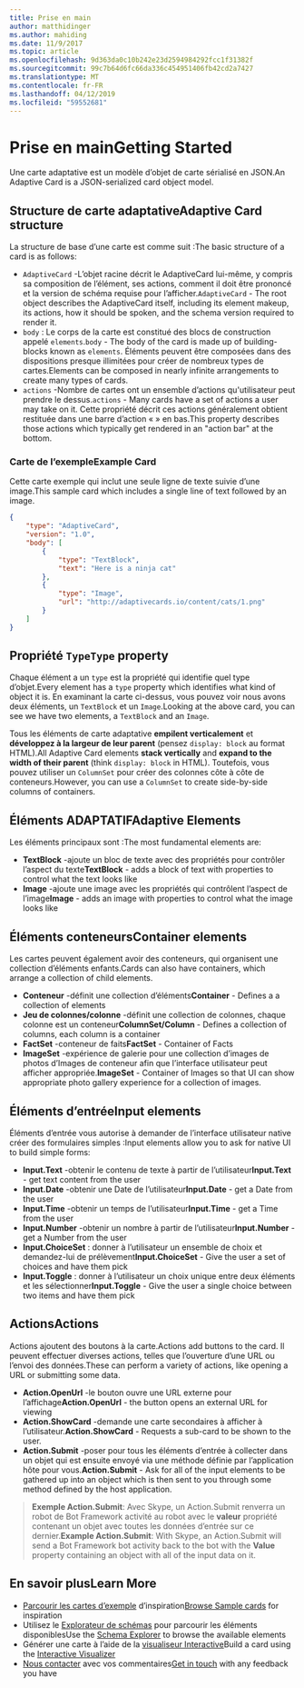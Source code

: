 ```yaml
---
title: Prise en main
author: matthidinger
ms.author: mahiding
ms.date: 11/9/2017
ms.topic: article
ms.openlocfilehash: 9d363da0c10b242e23d2594984292fcc1f31382f
ms.sourcegitcommit: 99c7b64d6fc66da336c454951406fb42cd2a7427
ms.translationtype: MT
ms.contentlocale: fr-FR
ms.lasthandoff: 04/12/2019
ms.locfileid: "59552681"
---
```

# <a name="getting-started"></a><span data-ttu-id="2238c-102">Prise en main</span><span class="sxs-lookup"><span data-stu-id="2238c-102">Getting Started</span></span> 

<span data-ttu-id="2238c-103">Une carte adaptative est un modèle d’objet de carte sérialisé en JSON.</span><span class="sxs-lookup"><span data-stu-id="2238c-103">An Adaptive Card is a JSON-serialized card object model.</span></span>

## <a name="adaptive-card-structure"></a><span data-ttu-id="2238c-104">Structure de carte adaptative</span><span class="sxs-lookup"><span data-stu-id="2238c-104">Adaptive Card structure</span></span>

<span data-ttu-id="2238c-105">La structure de base d’une carte est comme suit :</span><span class="sxs-lookup"><span data-stu-id="2238c-105">The basic structure of a card is as follows:</span></span>

* <span data-ttu-id="2238c-106">`AdaptiveCard` -L’objet racine décrit le AdaptiveCard lui-même, y compris sa composition de l’élément, ses actions, comment il doit être prononcé et la version de schéma requise pour l’afficher.</span><span class="sxs-lookup"><span data-stu-id="2238c-106">`AdaptiveCard` - The root object describes the AdaptiveCard itself, including its element makeup, its actions, how it should be spoken, and the schema version required to render it.</span></span>
* <span data-ttu-id="2238c-107">`body` : Le corps de la carte est constitué des blocs de construction appelé `elements`.</span><span class="sxs-lookup"><span data-stu-id="2238c-107">`body` - The body of the card is made up of building-blocks known as `elements`.</span></span> <span data-ttu-id="2238c-108">Éléments peuvent être composées dans des dispositions presque illimitées pour créer de nombreux types de cartes.</span><span class="sxs-lookup"><span data-stu-id="2238c-108">Elements can be composed in nearly infinite arrangements to create many types of cards.</span></span> 
* <span data-ttu-id="2238c-109">`actions` -Nombre de cartes ont un ensemble d’actions qu'utilisateur peut prendre le dessus.</span><span class="sxs-lookup"><span data-stu-id="2238c-109">`actions` - Many cards have a set of actions a user may take on it.</span></span> <span data-ttu-id="2238c-110">Cette propriété décrit ces actions généralement obtient restituée dans une barre d’action « » en bas.</span><span class="sxs-lookup"><span data-stu-id="2238c-110">This property describes those actions which typically get rendered in an "action bar" at the bottom.</span></span>

### <a name="example-card"></a><span data-ttu-id="2238c-111">Carte de l’exemple</span><span class="sxs-lookup"><span data-stu-id="2238c-111">Example Card</span></span>

<span data-ttu-id="2238c-112">Cette carte exemple qui inclut une seule ligne de texte suivie d’une image.</span><span class="sxs-lookup"><span data-stu-id="2238c-112">This sample card which includes a single line of text followed by an image.</span></span>

```json
{
    "type": "AdaptiveCard",
    "version": "1.0",
    "body": [
        {
            "type": "TextBlock",
            "text": "Here is a ninja cat"
        },
        {
            "type": "Image",
            "url": "http://adaptivecards.io/content/cats/1.png"
        }
    ]
}
```

## <a name="type-property"></a><span data-ttu-id="2238c-113">Propriété `Type`</span><span class="sxs-lookup"><span data-stu-id="2238c-113">`Type` property</span></span>

<span data-ttu-id="2238c-114">Chaque élément a un `type` est la propriété qui identifie quel type d’objet.</span><span class="sxs-lookup"><span data-stu-id="2238c-114">Every element has a `type` property which identifies what kind of object it is.</span></span> <span data-ttu-id="2238c-115">En examinant la carte ci-dessus, vous pouvez voir nous avons deux éléments, un `TextBlock` et un `Image`.</span><span class="sxs-lookup"><span data-stu-id="2238c-115">Looking at the above card, you can see we have two elements, a `TextBlock` and an `Image`.</span></span>

<span data-ttu-id="2238c-116">Tous les éléments de carte adaptative **empilent verticalement** et **développez à la largeur de leur parent** (pensez `display: block` au format HTML).</span><span class="sxs-lookup"><span data-stu-id="2238c-116">All Adaptive Card elements **stack vertically** and **expand to the width of their parent** (think `display: block` in HTML).</span></span> <span data-ttu-id="2238c-117">Toutefois, vous pouvez utiliser un `ColumnSet` pour créer des colonnes côte à côte de conteneurs.</span><span class="sxs-lookup"><span data-stu-id="2238c-117">However, you can use a `ColumnSet` to create side-by-side columns of containers.</span></span>

## <a name="adaptive-elements"></a><span data-ttu-id="2238c-118">Éléments ADAPTATIF</span><span class="sxs-lookup"><span data-stu-id="2238c-118">Adaptive Elements</span></span>

<span data-ttu-id="2238c-119">Les éléments principaux sont :</span><span class="sxs-lookup"><span data-stu-id="2238c-119">The most fundamental elements are:</span></span>

* <span data-ttu-id="2238c-120">**TextBlock** -ajoute un bloc de texte avec des propriétés pour contrôler l’aspect du texte</span><span class="sxs-lookup"><span data-stu-id="2238c-120">**TextBlock** - adds a block of text with properties to control what the text looks like</span></span>
* <span data-ttu-id="2238c-121">**Image** -ajoute une image avec les propriétés qui contrôlent l’aspect de l’image</span><span class="sxs-lookup"><span data-stu-id="2238c-121">**Image** - adds an image with properties to control what the image looks like</span></span>

## <a name="container-elements"></a><span data-ttu-id="2238c-122">Éléments conteneurs</span><span class="sxs-lookup"><span data-stu-id="2238c-122">Container elements</span></span>

<span data-ttu-id="2238c-123">Les cartes peuvent également avoir des conteneurs, qui organisent une collection d’éléments enfants.</span><span class="sxs-lookup"><span data-stu-id="2238c-123">Cards can also have containers, which arrange a collection of child elements.</span></span>

* <span data-ttu-id="2238c-124">**Conteneur** -définit une collection d’éléments</span><span class="sxs-lookup"><span data-stu-id="2238c-124">**Container** - Defines a a collection of elements</span></span>
* <span data-ttu-id="2238c-125">**Jeu de colonnes/colonne** -définit une collection de colonnes, chaque colonne est un conteneur</span><span class="sxs-lookup"><span data-stu-id="2238c-125">**ColumnSet/Column** - Defines a collection of columns, each column is a container</span></span>
* <span data-ttu-id="2238c-126">**FactSet** -conteneur de faits</span><span class="sxs-lookup"><span data-stu-id="2238c-126">**FactSet** - Container of Facts</span></span>
* <span data-ttu-id="2238c-127">**ImageSet** -expérience de galerie pour une collection d’images de photos d’Images de conteneur afin que l’interface utilisateur peut afficher appropriée.</span><span class="sxs-lookup"><span data-stu-id="2238c-127">**ImageSet** - Container of Images so that UI can show appropriate photo gallery experience for a collection of images.</span></span>

## <a name="input-elements"></a><span data-ttu-id="2238c-128">Éléments d’entrée</span><span class="sxs-lookup"><span data-stu-id="2238c-128">Input elements</span></span>

<span data-ttu-id="2238c-129">Éléments d’entrée vous autorise à demander de l’interface utilisateur native créer des formulaires simples :</span><span class="sxs-lookup"><span data-stu-id="2238c-129">Input elements allow you to ask for native UI to build simple forms:</span></span>

* <span data-ttu-id="2238c-130">**Input.Text** -obtenir le contenu de texte à partir de l’utilisateur</span><span class="sxs-lookup"><span data-stu-id="2238c-130">**Input.Text** - get text content from the user</span></span>
* <span data-ttu-id="2238c-131">**Input.Date** -obtenir une Date de l’utilisateur</span><span class="sxs-lookup"><span data-stu-id="2238c-131">**Input.Date** - get a Date from the user</span></span>
* <span data-ttu-id="2238c-132">**Input.Time** -obtenir un temps de l’utilisateur</span><span class="sxs-lookup"><span data-stu-id="2238c-132">**Input.Time** - get a Time from the user</span></span>
* <span data-ttu-id="2238c-133">**Input.Number** -obtenir un nombre à partir de l’utilisateur</span><span class="sxs-lookup"><span data-stu-id="2238c-133">**Input.Number** - get a Number from the user</span></span>
* <span data-ttu-id="2238c-134">**Input.ChoiceSet** : donner à l’utilisateur un ensemble de choix et demandez-lui de prélèvement</span><span class="sxs-lookup"><span data-stu-id="2238c-134">**Input.ChoiceSet** - Give the user a set of choices and have them pick</span></span>
* <span data-ttu-id="2238c-135">**Input.Toggle** : donner à l’utilisateur un choix unique entre deux éléments et les sélectionner</span><span class="sxs-lookup"><span data-stu-id="2238c-135">**Input.Toggle** - Give the user a single choice between two items and have them pick</span></span>

## <a name="actions"></a><span data-ttu-id="2238c-136">Actions</span><span class="sxs-lookup"><span data-stu-id="2238c-136">Actions</span></span>

<span data-ttu-id="2238c-137">Actions ajoutent des boutons à la carte.</span><span class="sxs-lookup"><span data-stu-id="2238c-137">Actions add buttons to the card.</span></span> <span data-ttu-id="2238c-138">Il peuvent effectuer diverses actions, telles que l’ouverture d’une URL ou l’envoi des données.</span><span class="sxs-lookup"><span data-stu-id="2238c-138">These can perform a variety of actions, like opening a URL or submitting some data.</span></span>

* <span data-ttu-id="2238c-139">**Action.OpenUrl** -le bouton ouvre une URL externe pour l’affichage</span><span class="sxs-lookup"><span data-stu-id="2238c-139">**Action.OpenUrl** - the button opens an external URL for viewing</span></span>
* <span data-ttu-id="2238c-140">**Action.ShowCard** -demande une carte secondaires à afficher à l’utilisateur.</span><span class="sxs-lookup"><span data-stu-id="2238c-140">**Action.ShowCard** - Requests a sub-card to be shown to the user.</span></span>
* <span data-ttu-id="2238c-141">**Action.Submit** -poser pour tous les éléments d’entrée à collecter dans un objet qui est ensuite envoyé via une méthode définie par l’application hôte pour vous.</span><span class="sxs-lookup"><span data-stu-id="2238c-141">**Action.Submit** - Ask for all of the input elements to be gathered up into an object which is then sent to you through some method defined by the host application.</span></span>

> <span data-ttu-id="2238c-142">**Exemple Action.Submit**: Avec Skype, un Action.Submit renverra un robot de Bot Framework activité au robot avec le **valeur** propriété contenant un objet avec toutes les données d’entrée sur ce dernier.</span><span class="sxs-lookup"><span data-stu-id="2238c-142">**Example Action.Submit**: With Skype, an Action.Submit will send a Bot Framework bot activity back to the bot with the **Value** property containing an object with all of the input data on it.</span></span>

## <a name="learn-more"></a><span data-ttu-id="2238c-143">En savoir plus</span><span class="sxs-lookup"><span data-stu-id="2238c-143">Learn More</span></span>

* <span data-ttu-id="2238c-144">[Parcourir les cartes d’exemple](http://adaptivecards.io/samples/) d’inspiration</span><span class="sxs-lookup"><span data-stu-id="2238c-144">[Browse Sample cards](http://adaptivecards.io/samples/) for inspiration</span></span>
* <span data-ttu-id="2238c-145">Utilisez le [Explorateur de schémas](http://adaptivecards.io/explorer) pour parcourir les éléments disponibles</span><span class="sxs-lookup"><span data-stu-id="2238c-145">Use the [Schema Explorer](http://adaptivecards.io/explorer) to browse the available elements</span></span>
* <span data-ttu-id="2238c-146">Générer une carte à l’aide de la [visualiseur Interactive](http://adaptivecards.io/visualizer/)</span><span class="sxs-lookup"><span data-stu-id="2238c-146">Build a card using the [Interactive Visualizer](http://adaptivecards.io/visualizer/)</span></span>
* <span data-ttu-id="2238c-147">[Nous contacter](http://adaptivecards.io/connect) avec vos commentaires</span><span class="sxs-lookup"><span data-stu-id="2238c-147">[Get in touch](http://adaptivecards.io/connect) with any feedback you have</span></span>
